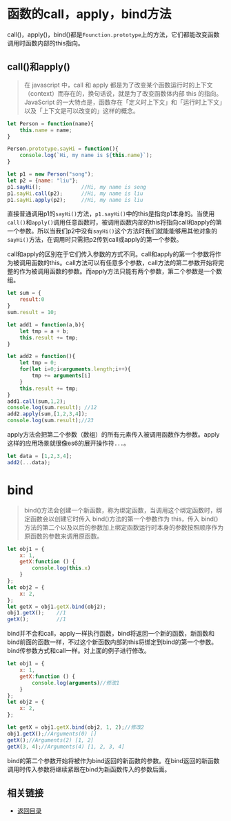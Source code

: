 # 函数的call，apply，bind方法
call()，apply()，bind()都是`Founction.prototype`上的方法，它们都能改变函数调用时函数内部的this指向。
## call()和apply()
> 在 javascript 中，call 和 apply 都是为了改变某个函数运行时的上下文（context）而存在的，换句话说，就是为了改变函数体内部 this 的指向。JavaScript 的一大特点是，函数存在「定义时上下文」和「运行时上下文」以及「上下文是可以改变的」这样的概念。
```js
let Person = function(name){
    this.name = name;
}

Person.prototype.sayHi = function(){
    console.log(`Hi, my name is ${this.name}`);
}

let p1 = new Person("song");
let p2 = {name: "liu"};
p1.sayHi();             //Hi, my name is song
p1.sayHi.call(p2);      //Hi, my name is liu
p1.sayHi.apply(p2);     //Hi, my name is liu
```
直接普通调用p1的`sayHi()`方法，`p1.sayHi()`中的this是指向p1本身的。当使用`call()`和`apply()`调用任意函数时，被调用函数内部的this将指向call和apply的第一个参数。所以当我们p2中没有`sayHi()`这个方法时我们就能能够用其他对象的`sayHi()`方法，在调用时只需把p2传到call或apply的第一个参数。

call和apply的区别在于它们传入参数的方式不同。call和apply的第一个参数将作为被调用函数的this。call方法可以有任意多个参数，call方法的第二参数开始将完整的作为被调用函数的参数。而apply方法只能有两个参数，第二个参数是一个数组。
```js
let sum = {
    result:0
}
sum.result = 10;

let add1 = function(a,b){
    let tmp = a + b;
    this.result += tmp;
}

let add2 = function(){
    let tmp = 0;
    for(let i=0;i<arguments.length;i++){
        tmp += arguments[i]
    }
    this.result += tmp;
}
add1.call(sum,1,2);
console.log(sum.result); //12
add2.apply(sum,[1,2,3,4]);
console.log(sum.result);//23
```
apply方法会把第二个参数（数组）的所有元素传入被调用函数作为参数。apply这样的应用场景就很像es6的展开操作符`...`。
```js
let data = [1,2,3,4];
add2(...data);
```
# bind
> bind()方法会创建一个新函数，称为绑定函数，当调用这个绑定函数时，绑定函数会以创建它时传入 bind()方法的第一个参数作为 this，传入 bind() 方法的第二个以及以后的参数加上绑定函数运行时本身的参数按照顺序作为原函数的参数来调用原函数。
```js
let obj1 = {
    x: 1,
    getX:function () {
        console.log(this.x)
    }
};
let obj2 = {
    x: 2,
};
let getX = obj1.getX.bind(obj2);
obj1.getX();    //1
getX();         //1
```
bind并不会和call，apply一样执行函数，bind将返回一个新的函数，新函数和bind前面的函数一样，不过这个新函数内部的this将绑定到bind的第一个参数。bind传参数方式和call一样。对上面的例子进行修改。
```js
let obj1 = {
    x: 1,
    getX:function () {
        console.log(arguments)//修改1
    }
};
let obj2 = {
    x: 2,
};

let getX = obj1.getX.bind(obj2, 1, 2);//修改2
obj1.getX();//Arguments(0) []
getX();//Arguments(2) [1, 2]
getX(3, 4);//Arguments(4) [1, 2, 3, 4]

```
bind的第二个参数开始将被作为bind返回的新函数的参数。在bind返回的新函数调用时传入参数将继续紧跟在bind为新函数传入的参数后面。
## 相关链接
* [返回目录](/README.md)